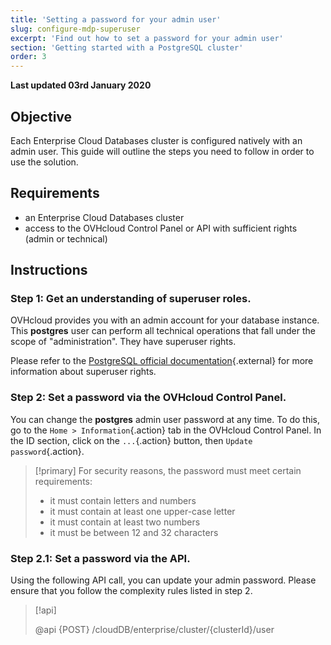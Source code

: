 ```yaml
---
title: 'Setting a password for your admin user'
slug: configure-mdp-superuser
excerpt: 'Find out how to set a password for your admin user'
section: 'Getting started with a PostgreSQL cluster'
order: 3
---
```


**Last updated 03rd January 2020**

## Objective

Each Enterprise Cloud Databases cluster is configured natively with an admin user.
This guide will outline the steps you need to follow in order to use the solution.


## Requirements
- an Enterprise Cloud Databases cluster
- access to the OVHcloud Control Panel or API with sufficient rights (admin or technical)


## Instructions

### Step 1: Get an understanding of superuser roles.

OVHcloud provides you with an admin account for your database instance. This **postgres** user can perform all technical operations that fall under the scope of "administration". They have superuser rights.

Please refer to the [PostgreSQL official documentation](https://www.postgresql.org/docs/current/role-attributes.html){.external} for more information about superuser rights. 


### Step 2: Set a password via the OVHcloud Control Panel.

You can change the **postgres** admin user password at any time. To do this, go to the `Home > Information`{.action} tab in the OVHcloud Control Panel. In the ID section, click on the `...`{.action} button, then `Update password`{.action}.

> [!primary]
> For security reasons, the password must meet certain requirements:
>
> - it must contain letters and numbers
> - it must contain at least one upper-case letter
> - it must contain at least two numbers
> - it must be between 12 and 32 characters
>


### Step 2.1: Set a password via the API.

Using the following API call, you can update your admin password.
Please ensure that you follow the complexity rules listed in step 2.


> [!api]
>
> @api {POST} /cloudDB/enterprise/cluster/{clusterId}/user
>

